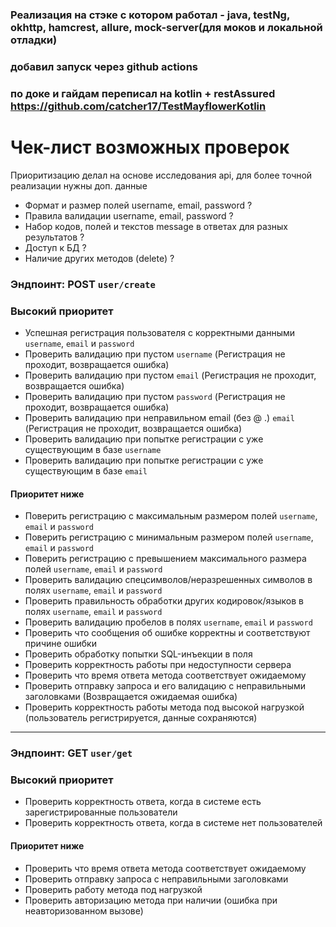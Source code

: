 ### Реализация на стэке с котором работал - java, testNg, okhttp, hamcrest, allure, mock-server(для моков и локальной отладки)
### добавил запуск через github actions
### по доке и гайдам переписал на kotlin + restAssured https://github.com/catcher17/TestMayflowerKotlin

# Чек-лист возможных проверок
Приоритизацию делал на основе исследования api, для более точной реализации нужны доп. данные
- Формат и размер полей username, email, password ?
- Правила валидации username, email, password ?
- Набор кодов, полей и текстов message в ответах для разных результатов ?
- Доступ к БД ?
- Наличие других методов (delete) ?
### Эндпоинт: POST `user/create`

### Высокий приоритет
- Успешная регистрация пользователя с корректными данными `username`, `email` и `password`
- Проверить валидацию при пустом `username` (Регистрация не проходит, возвращается ошибка)
- Проверить валидацию при пустом `email` (Регистрация не проходит, возвращается ошибка)
- Проверить валидацию при пустом `password` (Регистрация не проходит, возвращается ошибка)
- Проверить валидацию при неправильном email (без @ .) `email` (Регистрация не проходит, возвращается ошибка)
- Проверить валидацию при попытке регистрации с уже существующим в базе `username`
- Проверить валидацию при попытке регистрации с уже существующим в базе `email`
#### Приоритет ниже
- Поверить регистрацию с максимальным размером полей `username`, `email` и `password`
- Поверить регистрацию с минимальным размером полей `username`, `email` и `password`
- Поверить регистрацию с превышением максимального размера полей `username`, `email` и `password`
- Проверить валидацию спецсимволов/неразрешенных символов в полях `username`, `email` и `password`
- Проверить правильность обработки других кодировок/языков в полях `username`, `email` и `password`
- Проверить валидацию пробелов в полях `username`, `email` и `password`
- Проверить что сообщения об ошибке корректны и соответствуют причине ошибки
- Проверить обработку попытки SQL-инъекции в поля
- Проверить корректность работы при недоступности сервера
- Проверить что время ответа метода соответствует ожидаемому
- Проверить отправку запроса и его валидацию с неправильными заголовками (Возвращается ожидаемая ошибка)
- Проверить корректность работы метода под высокой нагрузкой (пользователь регистрируется, данные сохраняются)
---

### Эндпоинт: GET `user/get`

### Высокий приоритет
- Проверить корректность ответа, когда в системе есть зарегистрированные пользователи
- Проверить корректность ответа, когда в системе нет пользователей
#### Приоритет ниже
- Проверить что время ответа метода соответствует ожидаемому
- Проверить отправку запроса с неправильными заголовками
- Проверить работу метода под нагрузкой
- Проверить авторизацию метода при наличии (ошибка при неавторизованном вызове)
